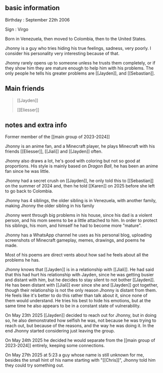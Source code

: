 ## basic information

Birthday : September 22th 2006

Sign : Virgo

Born in Venezuela, then moved to Colombia, then to the United States.

Jhonny is a guy who tries hiding his true feelings, sadness, very poorly. I consider his personality very interesting because of that.

Jhonny rarely opens up to someone unless he trusts them completely, or if they show him they are mature enough to help him with his problems. The only people he tells his greater problems are [[Jayden]], and [[Sebastian]].

## Main friends

>[[Jayden]]
>
>[[Eliesser]]

## notes and extra info

Former member of the [[main group of 2023-2024]]

Jhonny is an anime fan, and a Minecraft player, he plays Minecraft with his friends [[Eliesser]], [[Jiali]] and [[Jayden]] often.

Jhonny also draws a lot, he's good with coloring but not so good at proportions. His style is mainly based on _Dragon Ball_, he has been an anime fan since he was little.

Jhonny had a secret crush on [[Jayden]], he only told this to [[Sebastian]] on the summer of 2024 and, then he told [[Karen]] on 2025 before she left to go back to Colombia.

Jhonny has 4 siblings, the older sibling is in Venezuela, with another family, making Jhonny the older sibling in his family

Jhonny went through big problems in his house, since his dad is a violent person, and his mom seems to be a little attached to him. In order to protect his siblings, his mom, and himself he had to become more "mature".

Jhonny has a WhatsApp channel he uses as his personal blog, uploading screenshots of Minecraft gameplay, memes, drawings, and poems he made.

Most of his poems are direct vents about how sad he feels about all the problems he has.

Jhonny knows that [[Jayden]] is in a relationship with [[Jiali]]. He had said that this had hurt his relationship with Jayden, since he was getting busier and distant with him, but he decides to stay silent to not bother [[Jayden]]. He has been distant with [[Jiali]] ever since she and [[Jayden]] got together, though their relationship is not the only reason Jhonny is distant from them. He feels like it's better to do this rather than talk about it, since none of them would understand. He tries his best to hide his emotions, but at the same time he also appears to be in a constant state of vulnerability.

On May 23th 2025 [[Jayden]] decided to reach out for Jhonny, but in doing so, he also demonstrated how selfish he was, not because he was trying to reach out, but because of the reasons, and the way he was doing it. In the end Jhonny started considering just leaving the group.

On May 24th 2025 he decided he would separate from the [[main group of 2023-2024]] entirely, keeping some connections.

On May 27th 2025 at 5:23 a guy whose name is still unknown for me, besides the small hint of his name starting with "[[Chris]]", Jhonny told him they could try something out.